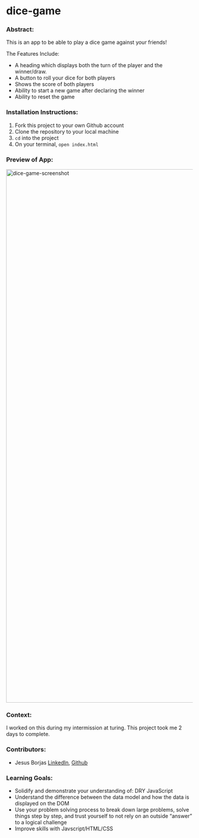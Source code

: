 # dice-game

### Abstract: 
This is an app to be able to play a dice game against your friends!

The Features Include: 
- A heading which displays both the turn of the player and the winner/draw.
- A button to roll your dice for both players
- Shows the score of both players
- Ability to start a new game after declaring the winner
- Ability to reset the game


### Installation Instructions:
1. Fork this project to your own Github account
2. Clone the repository to your local machine
3. `cd` into the project
4. On your terminal, `open index.html`

### Preview of App:
<img width="1438" alt="dice-game-screenshot" src="https://user-images.githubusercontent.com/111095858/203858039-665b8e9e-52ed-4cbc-abdc-4a55d7be2b74.png">

### Context:
I worked on this during my intermission at turing. This project took me 2 days to complete. 
### Contributors:
- Jesus Borjas [LinkedIn](https://www.linkedin.com/in/jesus-borjas-6589b920a/), [Github](https://github.com/jesusborjas006)

### Learning Goals:
- Solidify and demonstrate your understanding of: DRY JavaScript
- Understand the difference between the data model and how the data is displayed on the DOM
- Use your problem solving process to break down large problems, solve things step by step, and trust yourself to not rely on an outside “answer” to a logical challenge
- Improve skills with Javscript/HTML/CSS
